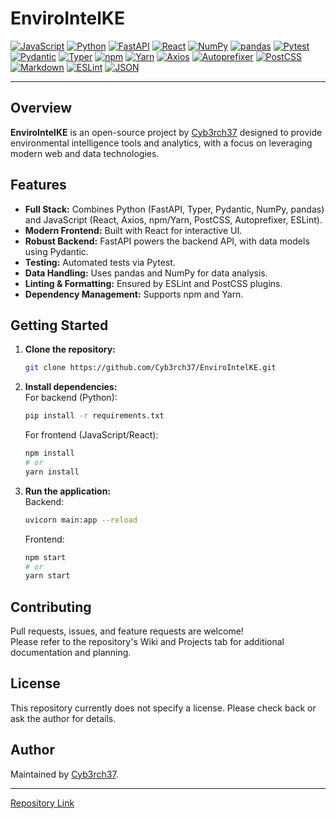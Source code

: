 # EnviroIntelKE

[![JavaScript](https://img.shields.io/badge/JavaScript-F7DF1E?logo=javascript&logoColor=black)](https://developer.mozilla.org/en-US/docs/Web/JavaScript)
[![Python](https://img.shields.io/badge/Python-3776AB?logo=python&logoColor=white)](https://www.python.org/)
[![FastAPI](https://img.shields.io/badge/FastAPI-009688?logo=fastapi&logoColor=white)](https://fastapi.tiangolo.com/)
[![React](https://img.shields.io/badge/React-61DAFB?logo=react&logoColor=black)](https://react.dev/)
[![NumPy](https://img.shields.io/badge/NumPy-013243?logo=numpy&logoColor=white)](https://numpy.org/)
[![pandas](https://img.shields.io/badge/pandas-150458?logo=pandas&logoColor=white)](https://pandas.pydata.org/)
[![Pytest](https://img.shields.io/badge/Pytest-0A9EDC?logo=pytest&logoColor=white)](https://docs.pytest.org/)
[![Pydantic](https://img.shields.io/badge/Pydantic-0E7C7B?logo=pydantic&logoColor=white)](https://docs.pydantic.dev/)
[![Typer](https://img.shields.io/badge/Typer-5A69C7?logo=typer&logoColor=white)](https://typer.tiangolo.com/)
[![npm](https://img.shields.io/badge/npm-CB3837?logo=npm&logoColor=white)](https://www.npmjs.com/)
[![Yarn](https://img.shields.io/badge/Yarn-2C8EBB?logo=yarn&logoColor=white)](https://yarnpkg.com/)
[![Axios](https://img.shields.io/badge/Axios-5A29E4?logo=axios&logoColor=white)](https://axios-http.com/)
[![Autoprefixer](https://img.shields.io/badge/Autoprefixer-DD3735?logo=autoprefixer&logoColor=white)](https://github.com/postcss/autoprefixer)
[![PostCSS](https://img.shields.io/badge/PostCSS-DD3A0A?logo=postcss&logoColor=white)](https://postcss.org/)
[![Markdown](https://img.shields.io/badge/Markdown-000000?logo=markdown&logoColor=white)](https://daringfireball.net/projects/markdown/)
[![ESLint](https://img.shields.io/badge/ESLint-4B32C3?logo=eslint&logoColor=white)](https://eslint.org/)
[![JSON](https://img.shields.io/badge/JSON-5C5C5C?logo=json&logoColor=white)](https://www.json.org/)

---

## Overview

**EnviroIntelKE** is an open-source project by [Cyb3rch37](https://github.com/Cyb3rch37) designed to provide environmental intelligence tools and analytics, with a focus on leveraging modern web and data technologies.

## Features

- **Full Stack:** Combines Python (FastAPI, Typer, Pydantic, NumPy, pandas) and JavaScript (React, Axios, npm/Yarn, PostCSS, Autoprefixer, ESLint).
- **Modern Frontend:** Built with React for interactive UI.
- **Robust Backend:** FastAPI powers the backend API, with data models using Pydantic.
- **Testing:** Automated tests via Pytest.
- **Data Handling:** Uses pandas and NumPy for data analysis.
- **Linting & Formatting:** Ensured by ESLint and PostCSS plugins.
- **Dependency Management:** Supports npm and Yarn.

## Getting Started

1. **Clone the repository:**
   ```bash
   git clone https://github.com/Cyb3rch37/EnviroIntelKE.git
   ```

2. **Install dependencies:**  
   For backend (Python):
   ```bash
   pip install -r requirements.txt
   ```
   For frontend (JavaScript/React):
   ```bash
   npm install
   # or
   yarn install
   ```

3. **Run the application:**  
   Backend:
   ```bash
   uvicorn main:app --reload
   ```
   Frontend:
   ```bash
   npm start
   # or
   yarn start
   ```

## Contributing

Pull requests, issues, and feature requests are welcome!  
Please refer to the repository's Wiki and Projects tab for additional documentation and planning.

## License

This repository currently does not specify a license. Please check back or ask the author for details.

## Author

Maintained by [Cyb3rch37](https://github.com/Cyb3rch37).

---

[Repository Link](https://github.com/Cyb3rch37/EnviroIntelKE)
